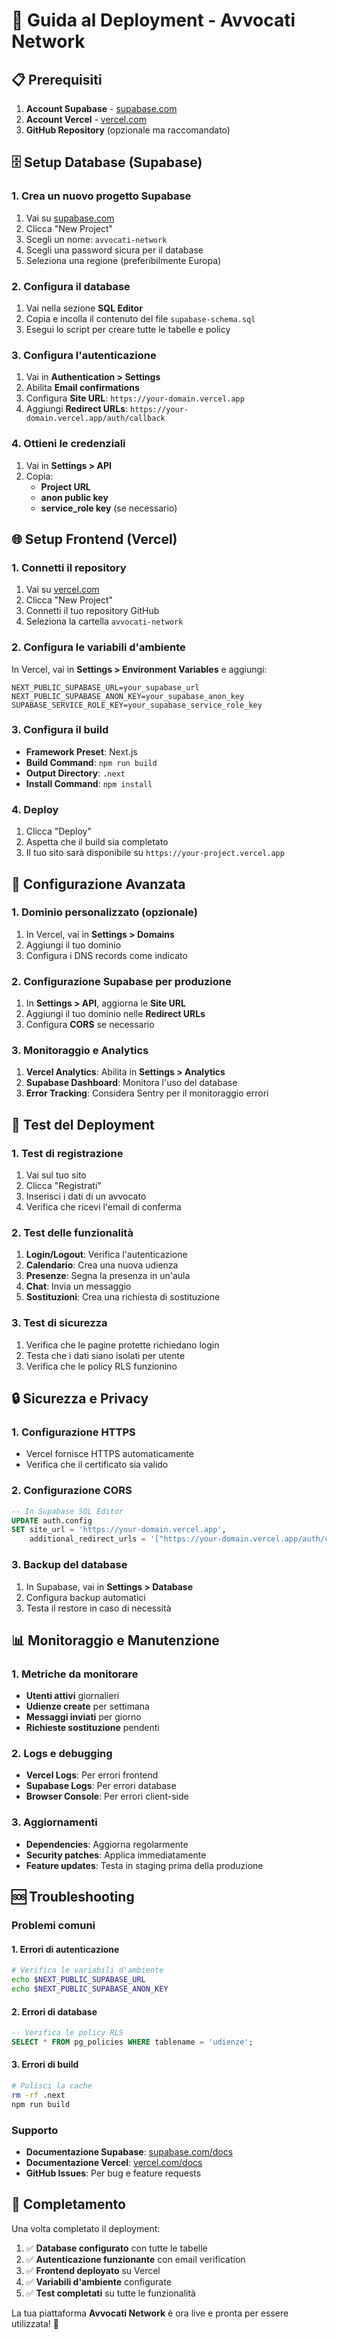 # 🚀 Guida al Deployment - Avvocati Network

## 📋 Prerequisiti

1. **Account Supabase** - [supabase.com](https://supabase.com)
2. **Account Vercel** - [vercel.com](https://vercel.com)
3. **GitHub Repository** (opzionale ma raccomandato)

## 🗄️ Setup Database (Supabase)

### 1. Crea un nuovo progetto Supabase
1. Vai su [supabase.com](https://supabase.com)
2. Clicca "New Project"
3. Scegli un nome: `avvocati-network`
4. Scegli una password sicura per il database
5. Seleziona una regione (preferibilmente Europa)

### 2. Configura il database
1. Vai nella sezione **SQL Editor**
2. Copia e incolla il contenuto del file `supabase-schema.sql`
3. Esegui lo script per creare tutte le tabelle e policy

### 3. Configura l'autenticazione
1. Vai in **Authentication > Settings**
2. Abilita **Email confirmations**
3. Configura **Site URL**: `https://your-domain.vercel.app`
4. Aggiungi **Redirect URLs**: `https://your-domain.vercel.app/auth/callback`

### 4. Ottieni le credenziali
1. Vai in **Settings > API**
2. Copia:
   - **Project URL**
   - **anon public key**
   - **service_role key** (se necessario)

## 🌐 Setup Frontend (Vercel)

### 1. Connetti il repository
1. Vai su [vercel.com](https://vercel.com)
2. Clicca "New Project"
3. Connetti il tuo repository GitHub
4. Seleziona la cartella `avvocati-network`

### 2. Configura le variabili d'ambiente
In Vercel, vai in **Settings > Environment Variables** e aggiungi:

```env
NEXT_PUBLIC_SUPABASE_URL=your_supabase_url
NEXT_PUBLIC_SUPABASE_ANON_KEY=your_supabase_anon_key
SUPABASE_SERVICE_ROLE_KEY=your_supabase_service_role_key
```

### 3. Configura il build
- **Framework Preset**: Next.js
- **Build Command**: `npm run build`
- **Output Directory**: `.next`
- **Install Command**: `npm install`

### 4. Deploy
1. Clicca "Deploy"
2. Aspetta che il build sia completato
3. Il tuo sito sarà disponibile su `https://your-project.vercel.app`

## 🔧 Configurazione Avanzata

### 1. Dominio personalizzato (opzionale)
1. In Vercel, vai in **Settings > Domains**
2. Aggiungi il tuo dominio
3. Configura i DNS records come indicato

### 2. Configurazione Supabase per produzione
1. In **Settings > API**, aggiorna le **Site URL**
2. Aggiungi il tuo dominio nelle **Redirect URLs**
3. Configura **CORS** se necessario

### 3. Monitoraggio e Analytics
1. **Vercel Analytics**: Abilita in **Settings > Analytics**
2. **Supabase Dashboard**: Monitora l'uso del database
3. **Error Tracking**: Considera Sentry per il monitoraggio errori

## 🧪 Test del Deployment

### 1. Test di registrazione
1. Vai sul tuo sito
2. Clicca "Registrati"
3. Inserisci i dati di un avvocato
4. Verifica che ricevi l'email di conferma

### 2. Test delle funzionalità
1. **Login/Logout**: Verifica l'autenticazione
2. **Calendario**: Crea una nuova udienza
3. **Presenze**: Segna la presenza in un'aula
4. **Chat**: Invia un messaggio
5. **Sostituzioni**: Crea una richiesta di sostituzione

### 3. Test di sicurezza
1. Verifica che le pagine protette richiedano login
2. Testa che i dati siano isolati per utente
3. Verifica che le policy RLS funzionino

## 🔒 Sicurezza e Privacy

### 1. Configurazione HTTPS
- Vercel fornisce HTTPS automaticamente
- Verifica che il certificato sia valido

### 2. Configurazione CORS
```sql
-- In Supabase SQL Editor
UPDATE auth.config 
SET site_url = 'https://your-domain.vercel.app',
    additional_redirect_urls = '["https://your-domain.vercel.app/auth/callback"]';
```

### 3. Backup del database
1. In Supabase, vai in **Settings > Database**
2. Configura backup automatici
3. Testa il restore in caso di necessità

## 📊 Monitoraggio e Manutenzione

### 1. Metriche da monitorare
- **Utenti attivi** giornalieri
- **Udienze create** per settimana
- **Messaggi inviati** per giorno
- **Richieste sostituzione** pendenti

### 2. Logs e debugging
- **Vercel Logs**: Per errori frontend
- **Supabase Logs**: Per errori database
- **Browser Console**: Per errori client-side

### 3. Aggiornamenti
- **Dependencies**: Aggiorna regolarmente
- **Security patches**: Applica immediatamente
- **Feature updates**: Testa in staging prima della produzione

## 🆘 Troubleshooting

### Problemi comuni

#### 1. Errori di autenticazione
```bash
# Verifica le variabili d'ambiente
echo $NEXT_PUBLIC_SUPABASE_URL
echo $NEXT_PUBLIC_SUPABASE_ANON_KEY
```

#### 2. Errori di database
```sql
-- Verifica le policy RLS
SELECT * FROM pg_policies WHERE tablename = 'udienze';
```

#### 3. Errori di build
```bash
# Pulisci la cache
rm -rf .next
npm run build
```

### Supporto
- **Documentazione Supabase**: [supabase.com/docs](https://supabase.com/docs)
- **Documentazione Vercel**: [vercel.com/docs](https://vercel.com/docs)
- **GitHub Issues**: Per bug e feature requests

## 🎉 Completamento

Una volta completato il deployment:

1. ✅ **Database configurato** con tutte le tabelle
2. ✅ **Autenticazione funzionante** con email verification
3. ✅ **Frontend deployato** su Vercel
4. ✅ **Variabili d'ambiente** configurate
5. ✅ **Test completati** su tutte le funzionalità

La tua piattaforma **Avvocati Network** è ora live e pronta per essere utilizzata! 🚀

